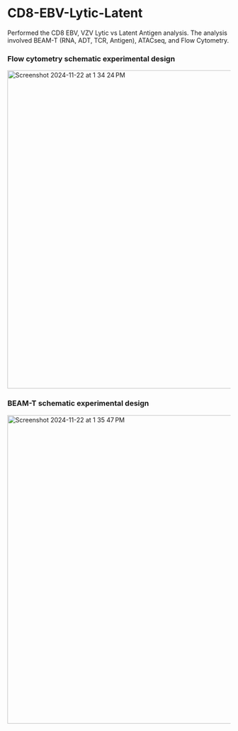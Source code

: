 # CD8-EBV-Lytic-Latent
Performed the CD8 EBV, VZV Lytic vs Latent Antigen analysis. The analysis involved BEAM-T (RNA, ADT, TCR, Antigen), ATACseq, and Flow Cytometry.

### Flow cytometry schematic experimental design
<img width="716" alt="Screenshot 2024-11-22 at 1 34 24 PM" src="https://github.com/user-attachments/assets/ca6dd473-5bcc-4571-bee5-2f7829259508">

### BEAM-T schematic experimental design
<img width="694" alt="Screenshot 2024-11-22 at 1 35 47 PM" src="https://github.com/user-attachments/assets/0d9a24eb-da47-4fb4-894a-43126a704991">
